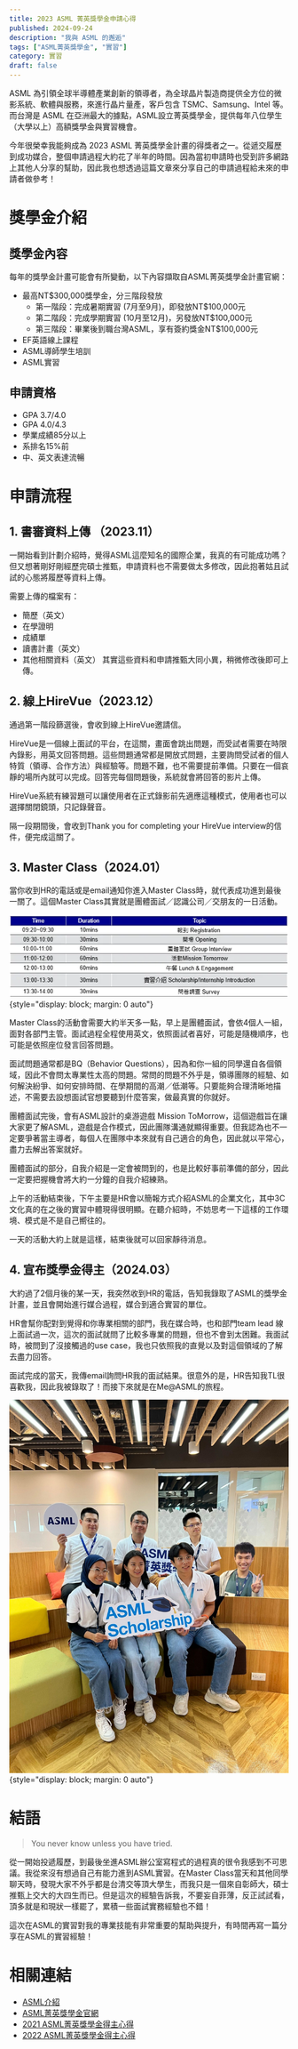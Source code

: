 ```yaml
---
title: 2023 ASML 菁英獎學金申請心得
published: 2024-09-24
description: "我與 ASML 的邂逅"
tags: ["ASML菁英獎學金", "實習"]
category: 實習
draft: false
---
```


ASML 為引領全球半導體產業創新的領導者，為全球晶片製造商提供全方位的微影系統、軟體與服務，來進行晶片量產，客戶包含 TSMC、Samsung、Intel 等。而台灣是 ASML 在亞洲最大的據點，ASML設立菁英獎學金，提供每年八位學生（大學以上）高額獎學金與實習機會。

今年很榮幸我能夠成為 2023 ASML 菁英獎學金計畫的得獎者之一。從遞交履歷到成功媒合，整個申請過程大約花了半年的時間。因為當初申請時也受到許多網路上其他人分享的幫助，因此我也想透過這篇文章來分享自己的申請過程給未來的申請者做參考！

# 獎學金介紹  
## 獎學金內容  
每年的獎學金計畫可能會有所變動，以下內容擷取自ASML菁英獎學金計畫官網：
- 最高NT$300,000獎學金，分三階段發放
    - 第一階段：完成暑期實習 (7月至9月)，即發放NT$100,000元
    - 第二階段：完成學期實習 (10月至12月)，另發放NT$100,000元
    - 第三階段：畢業後到職台灣ASML，享有簽約獎金NT$100,000元
- EF英語線上課程
- ASML導師學生培訓
- ASML實習

## 申請資格
- GPA 3.7/4.0
- GPA 4.0/4.3
- 學業成績85分以上
- 系排名15%前
- 中、英文表達流暢

# 申請流程
## 1. 書審資料上傳 （2023.11）
一開始看到計劃介紹時，覺得ASML這麼知名的國際企業，我真的有可能成功嗎？但又想著剛好剛經歷完碩士推甄，申請資料也不需要做太多修改，因此抱著姑且試試的心態將履歷等資料上傳。

需要上傳的檔案有：

- 簡歷（英文）
- 在學證明
- 成績單
- 讀書計畫（英文）
- 其他相關資料（英文） 
其實這些資料和申請推甄大同小異，稍微修改後即可上傳。

## 2. 線上HireVue（2023.12）
通過第一階段篩選後，會收到線上HireVue邀請信。

HireVue是一個線上面試的平台，在這關，畫面會跳出問題，而受試者需要在時限內錄影，用英文回答問題。這些問題通常都是開放式問題，主要詢問受試者的個人特質（領導、合作方法）與經驗等。問題不難，也不需要提前準備。只要在一個哀靜的場所內就可以完成。回答完每個問題後，系統就會將回答的影片上傳。

HireVue系統有練習題可以讓使用者在正式錄影前先適應這種模式，使用者也可以選擇關閉鏡頭，只記錄聲音。

隔一段期間後，會收到Thank you for completing your HireVue interview的信件，便完成這關了。

## 3. Master Class（2024.01）

當你收到HR的電話或是email通知你進入Master Class時，就代表成功進到最後一關了。這個Master Class其實就是團體面試／認識公司／交朋友的一日活動。

![Master Class Schedule](schedule.png){style="display: block; margin: 0 auto"}

Master Class的活動會需要大約半天多一點，早上是團體面試，會依4個人一組，面對各部門主管。面試過程全程使用英文，依照面試者喜好，可能是隨機順序，也可能是依照座位發言回答問題。

面試問題通常都是BQ（Behavior Questions），因為和你一組的同學還自各個領域，因此不會問太專業性太高的問題。常問的問題不外乎是，領導團隊的經驗、如何解決紛爭、如何安排時間、在學期間的高潮／低潮等。只要能夠合理清晰地描述，不需要去設想面試官想要聽到什麼答案，做最真實的你就好。

團體面試完後，會有ASML設計的桌游遊戲 Mission ToMorrow，這個遊戲旨在讓大家更了解ASML，遊戲是合作模式，因此團隊溝通就顯得重要。但我認為也不一定要爭著當主導者，每個人在團隊中本來就有自己適合的角色，因此就以平常心，盡力去解出答案就好。

團體面試的部分，自我介紹是一定會被問到的，也是比較好事前準備的部分，因此一定要把握機會將大約一分鐘的自我介紹練熟。

上午的活動結束後，下午主要是HR會以簡報方式介紹ASML的企業文化，其中3C文化真的在之後的實習中體現得很明顯。在聽介紹時，不妨思考一下這樣的工作環境、模式是不是自己嚮往的。

一天的活動大約上就是這樣，結束後就可以回家靜待消息。

## 4. 宣布獎學金得主（2024.03）
大約過了2個月後的某一天，我突然收到HR的電話，告知我錄取了ASML的獎學金計畫，並且會開始進行媒合過程，媒合到適合實習的單位。

HR會幫你配對到覺得和你專業相關的部門，我在媒合時，也和部門team lead 線上面試過一次，這次的面試就問了比較多專業的問題，但也不會到太困難。我面試時，被問到了沒接觸過的use case，我也只依照我的直覺以及對這個領域的了解去盡力回答。

面試完成的當天，我傳email詢問HR我的面試結果。很意外的是，HR告知我TL很喜歡我，因此我被錄取了！而接下來就是在Me@ASML的旅程。

![獎學金得主的合照（拍照時是closing ceremony，當時我已經在新加坡讀書了qq，感謝實習好夥伴把我P上去）](friends.jpg){style="display: block; margin: 0 auto"}


# 結語
> You never know unless you have tried.

從一開始投遞履歷，到最後坐進ASML辦公室寫程式的過程真的很令我感到不可思議。我從來沒有想過自己有能力進到ASML實習。在Master Class當天和其他同學聊天時，發現大家不外乎都是台清交等頂大學生，而我只是一個來自彰師大，碩士推甄上交大的大四生而已。但是這次的經驗告訴我，不要妄自菲薄，反正試試看，頂多就是和現狀一樣罷了，累積一些面試實務經驗也不錯！

這次在ASML的實習對我的專業技能有非常重要的幫助與提升，有時間再寫一篇分享在ASML的實習經驗！

# 相關連結
- [ASML介紹](https://www.asml.com/zh-tw/technology)
- [ASML菁英獎學金官網](https://www.asml.com/zh-tw/careers/students-new-graduates/taiwan/scholarship)
- [2021 ASML菁英獎學金得主心得](https://medium.com/@winnie54liu0504/2021-asml%E8%8F%81%E8%8B%B1%E7%8D%8E%E5%AD%B8%E9%87%91%E7%94%B3%E8%AB%8B%E5%BF%83%E5%BE%97-dc9657a4db3d)
- [2022 ASML菁英獎學金得主心得](https://felixliawi.medium.com/asml-elite-scholarship-2022-taiwan-acee41dd0f50)